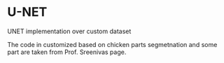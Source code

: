 # U-NET
UNET implementation over custom dataset

The code in customized based on chicken parts segmetnation and some part are taken from Prof. Sreenivas page.

